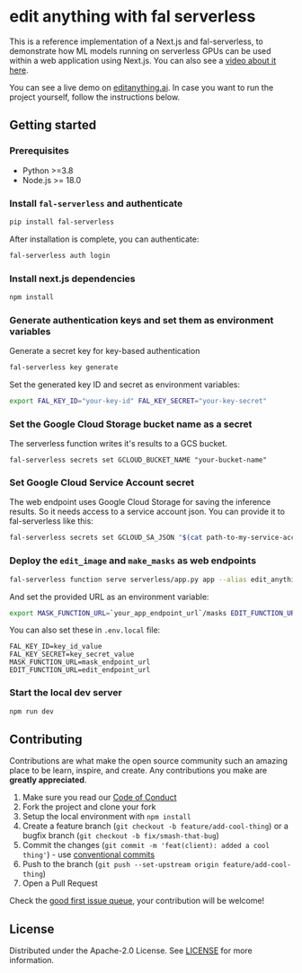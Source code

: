 # edit anything with fal serverless

This is a reference implementation of a Next.js and fal-serverless, to demonstrate how ML models running on serverless GPUs can be used within a web application using Next.js. You can also see a [video about it here](https://youtu.be/ob_WOogJn_A).

You can see a live demo on [editanything.ai](https://editanything.ai). In case you want to run the project yourself, follow the instructions below.

## Getting started
### Prerequisites
- Python >=3.8
- Node.js >= 18.0

### Install `fal-serverless` and authenticate
```bash
pip install fal-serverless
```
After installation is complete, you can authenticate:

```bash
fal-serverless auth login
```

### Install next.js dependencies
```bash
npm install
```

### Generate authentication keys and set them as environment variables
Generate a secret key for key-based authentication
```bash
fal-serverless key generate
```

Set the generated key ID and secret as environment variables:
```bash
export FAL_KEY_ID="your-key-id" FAL_KEY_SECRET="your-key-secret"
```

### Set the Google Cloud Storage bucket name as a secret
The serverless function writes it's results to a GCS bucket.
```
fal-serverless secrets set GCLOUD_BUCKET_NAME "your-bucket-name"
```

### Set Google Cloud Service Account secret

The web endpoint uses Google Cloud Storage for saving the inference results. So it needs access to a service account json. You can provide it to fal-serverless like this:

```bash
fal-serverless secrets set GCLOUD_SA_JSON "$(cat path-to-my-service-account.json)"
```

### Deploy the `edit_image` and `make_masks` as web endpoints

```bash
fal-serverless function serve serverless/app.py app --alias edit_anything_app
```
And set the provided URL as an environment variable:
```bash
export MASK_FUNCTION_URL=`your_app_endpoint_url`/masks EDIT_FUNCTION_URL=`your_app_endpoint_url`/edit
```

You can also set these in `.env.local` file:

```text
FAL_KEY_ID=key_id_value
FAL_KEY_SECRET=key_secret_value
MASK_FUNCTION_URL=mask_endpoint_url
EDIT_FUNCTION_URL=edit_endpoint_url
```

### Start the local dev server

```bash
npm run dev
```

## Contributing

Contributions are what make the open source community such an amazing place to be learn, inspire, and create. Any contributions you make are **greatly appreciated**.

1. Make sure you read our [Code of Conduct](https://github.com/fal-ai/edit-anything-app/blob/main/CODE_OF_CONDUCT.md)
2. Fork the project and clone your fork
3. Setup the local environment with `npm install`
4. Create a feature branch (`git checkout -b feature/add-cool-thing`) or a bugfix branch (`git checkout -b fix/smash-that-bug`)
5. Commit the changes (`git commit -m 'feat(client): added a cool thing'`) - use [conventional commits](https://conventionalcommits.org)
6. Push to the branch (`git push --set-upstream origin feature/add-cool-thing`)
7. Open a Pull Request

Check the [good first issue queue](https://github.com/fal-ai/edit-anything-app/labels/good+first+issue), your contribution will be welcome!

## License

Distributed under the Apache-2.0 License. See [LICENSE](https://github.com/fal-ai/edit-anything-app/blob/main/LICENSE) for more information.
